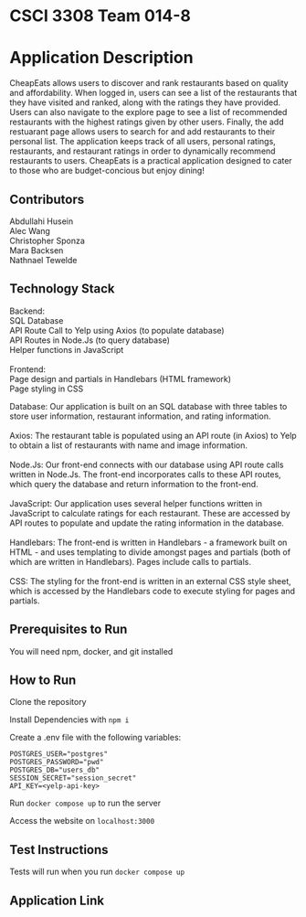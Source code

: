 # CSCI 3308 Team 014-8

# Application Description
CheapEats allows users to discover and rank restaurants based on quality and affordability. When logged in, users can see a list of the restaurants that they have visited and ranked, along with the ratings they have provided. Users can also navigate to the explore page to see a list of recommended restaurants with the highest ratings given by other users. Finally, the add restuarant page allows users to search for and add restaurants to their personal list. The application keeps track of all users, personal ratings, restaurants, and restaurant ratings in order to dynamically recommend restaurants to users. CheapEats is a practical application designed to cater to those who are budget-concious but enjoy dining!

## Contributors
Abdullahi Husein  <br>
Alec Wang  <br>
Christopher Sponza  <br>
Mara Backsen  <br>
Nathnael Tewelde  <br>

## Technology Stack 
Backend: <br>
SQL Database <br>
API Route Call to Yelp using Axios (to populate database) <br>
API Routes in Node.Js (to query database) <br>
Helper functions in JavaScript <br>
<br>
Frontend: <br>
Page design and partials in Handlebars (HTML framework) <br>
Page styling in CSS <br>

Database: Our application is built on an SQL database with three tables to store user information, restaurant information, and rating information. <br>
<br>
Axios: The restaurant table is populated using an API route (in Axios) to Yelp to obtain a list of restaurants with name and image information. <br>
<br>
Node.Js: Our front-end connects with our database using API route calls written in Node.Js. The front-end incorporates calls to these API routes, which query the database and return information to the front-end.<br>
<br>
JavaScript: Our application uses several helper functions written in JavaScript to calculate ratings for each restaurant. These are accessed by API routes to populate and update the rating information in the database. <br>
<br>
Handlebars: The front-end is written in Handlebars - a framework built on HTML - and uses templating to divide amongst pages and partials (both of which are written in Handlebars). Pages include calls to partials. <br>
<br>
CSS: The styling for the front-end is written in an external CSS style sheet, which is accessed by the Handlebars code to execute styling for pages and partials.

## Prerequisites to Run 
You will need npm, docker, and git installed

## How to Run
Clone the repository

Install Dependencies with ```npm i```

Create a .env file with the following variables:
```
POSTGRES_USER="postgres"
POSTGRES_PASSWORD="pwd"
POSTGRES_DB="users_db"
SESSION_SECRET="session_secret"
API_KEY=<yelp-api-key>
```

Run ```docker compose up``` to run the server

Access the website on ```localhost:3000```

## Test Instructions 
Tests will run when you run ```docker compose up```

## Application Link
